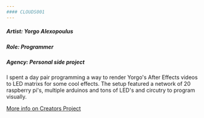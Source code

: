 ```yaml
---
#### CLOUDS001
---
```

##### Artist: Yorgo Alexopoulus
##### Role: Programmer
##### Agency: Personal side project
I spent a day pair programming a way to render Yorgo's After Effects videos to LED matrixs for some cool effects. The setup featured a network of 20 raspberry pi's, multiple arduinos and tons of LED's and circutry to program visually.

[More info on Creators Project](http://thecreatorsproject.vice.com/blog/these-artful-machines-dont-do-anything)
